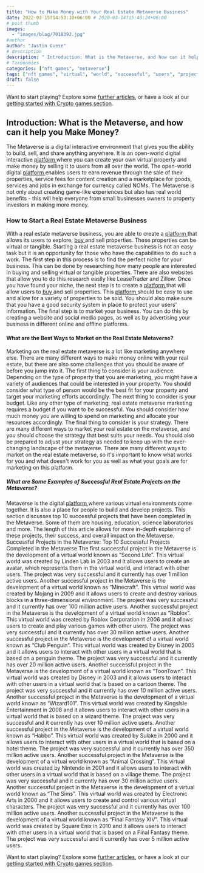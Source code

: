 ```yaml
---
title: "How to Make Money with Your Real Estate Metaverse Business"
date: 2022-03-15T14:53:10+06:00 # 2020-03-14T15:40:24+06:00
# post thumb
images:
  - "images/blog/7018392.jpg"
#author
author: "Justin Guese"
# description
description: " Introduction: What is the Metaverse, and how can it help you Make Money?The Metaverse is a digital interactive environment that gives you the ability to b"
# Taxonomies
categories: ["nft games", "metaverse"]
tags: ["nft games", "virtual", "world", "successful", "users", "project", "metaverse"]
draft: false
---
```



Want to start playing? Explore some [further articles](/blog/), or have a look at our [getting started with Crypto games section](/services/how-do-i-get-started/).


## Introduction: What is the Metaverse, and how can it help you Make Money?

The Metaverse is a digital interactive environment that gives you the ability to build, sell, and share anything anywhere. It is an open-world digital interactive [ platform ](https://accounts.binance.com/en/register?ref=37092355) where you can create your own virtual property and make money by selling it to users from all over the world.
The open-world digital [ platform ](https://accounts.binance.com/en/register?ref=37092355) enables users to earn revenue through the sale of their properties, service fees for content creation and a marketplace for goods, services and jobs in exchange for currency called NOMs. The Metaverse is not only about creating game-like experiences but also has real world benefits - this will help everyone from small businesses owners to property investors in making more money.

### How to Start a Real Estate Metaverse Business

With a real estate metaverse business, you are able to create a [ platform ](https://accounts.binance.com/en/register?ref=37092355) that allows its users to explore, [ buy ](https://accounts.binance.com/en/register?ref=37092355) and sell properties. These properties can be virtual or tangible.
Starting a real estate metaverse business is not an easy task but it is an opportunity for those who have the capabilities to do such a work.
The first step in this process is to find the perfect niche for your business. This can be done by researching how many people are interested in buying and selling virtual or tangible properties. There are also websites that allow you to do this research easily like LeaseTrader and Zillow.
Once you have found your niche, the next step is to create a [ platform ](https://accounts.binance.com/en/register?ref=37092355) that will allow users to [ buy ](https://accounts.binance.com/en/register?ref=37092355) and sell properties. This [ platform ](https://accounts.binance.com/en/register?ref=37092355) should be easy to use and allow for a variety of properties to be sold. You should also make sure that you have a good security system in place to protect your users' information. 
The final step is to market your business. You can do this by creating a website and social media pages, as well as by advertising your business in different online and offline platforms.

#### What are the Best Ways to Market on the Real Estate Metaverse?

Marketing on the real estate metaverse is a lot like marketing anywhere else. There are many different ways to make money online with your real estate, but there are also some challenges that you should be aware of before you jump into it.
The first thing to consider is your audience. Depending on the type of property that you are marketing, you might have a variety of audiences that could be interested in your property. You should consider what type of person would be the best fit for your property and target your marketing efforts accordingly. 
The next thing to consider is your budget. Like any other type of marketing, real estate metaverse marketing requires a budget if you want to be successful. You should consider how much money you are willing to spend on marketing and allocate your resources accordingly.
The final thing to consider is your strategy. There are many different ways to market your real estate on the metaverse, and you should choose the strategy that best suits your needs. You should also be prepared to adjust your strategy as needed to keep up with the ever-changing landscape of the metaverse.
There are many different ways to market on the real estate metaverse, so it's important to know what works for you and what doesn't work for you as well as what your goals are for marketing on this platform.

##### What are Some Examples of Successful Real Estate Projects on the Metaverse?

Metaverse is the digital [ platform ](https://accounts.binance.com/en/register?ref=37092355) where various virtual environments come together. It is also a place for people to build and develop projects. This section discusses top 10 successful projects that have been completed in the Metaverse. Some of them are housing, education, science laboratories and more. The length of this article allows for more in-depth explaining of these projects, their success, and overall impact on the Metaverse. 
Successful Projects in the Metaverse: Top 10 Successful Projects Completed in the Metaverse 
The first successful project in the Metaverse is the development of a virtual world known as “Second Life”. This virtual world was created by Linden Lab in 2003 and it allows users to create an avatar, which represents them in the virtual world, and interact with other users. The project was very successful and it currently has over 1 million active users. 
Another successful project in the Metaverse is the development of a virtual world known as “Minecraft”. This virtual world was created by Mojang in 2009 and it allows users to create and destroy various blocks in a three-dimensional environment. The project was very successful and it currently has over 100 million active users. 
Another successful project in the Metaverse is the development of a virtual world known as “Roblox”. This virtual world was created by Roblox Corporation in 2006 and it allows users to create and play various games with other users. The project was very successful and it currently has over 30 million active users. 
Another successful project in the Metaverse is the development of a virtual world known as “Club Penguin”. This virtual world was created by Disney in 2005 and it allows users to interact with other users in a virtual world that is based on a penguin theme. The project was very successful and it currently has over 20 million active users. 
Another successful project in the Metaverse is the development of a virtual world known as “ToonTown”. This virtual world was created by Disney in 2003 and it allows users to interact with other users in a virtual world that is based on a cartoon theme. The project was very successful and it currently has over 10 million active users. 
Another successful project in the Metaverse is the development of a virtual world known as “Wizard101”. This virtual world was created by KingsIsle Entertainment in 2008 and it allows users to interact with other users in a virtual world that is based on a wizard theme. The project was very successful and it currently has over 10 million active users.
Another successful project in the Metaverse is the development of a virtual world known as “Habbo”. This virtual world was created by Sulake in 2000 and it allows users to interact with other users in a virtual world that is based on a hotel theme. The project was very successful and it currently has over 350 million active users. 
Another successful project in the Metaverse is the development of a virtual world known as “Animal Crossing”. This virtual world was created by Nintendo in 2001 and it allows users to interact with other users in a virtual world that is based on a village theme. The project was very successful and it currently has over 30 million active users. 
Another successful project in the Metaverse is the development of a virtual world known as “The Sims”. This virtual world was created by Electronic Arts in 2000 and it allows users to create and control various virtual characters. The project was very successful and it currently has over 100 million active users. 
Another successful project in the Metaverse is the development of a virtual world known as “Final Fantasy XIV”. This virtual world was created by Square Enix in 2010 and it allows users to interact with other users in a virtual world that is based on a Final Fantasy theme. The project was very successful and it currently has over 5 million active users.


Want to start playing? Explore some [further articles](/blog/), or have a look at our [getting started with Crypto games section](/services/how-do-i-get-started/).

